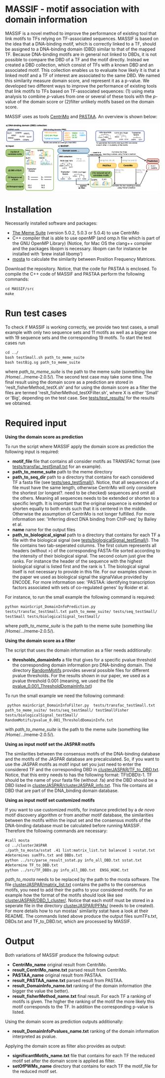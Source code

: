 # MASSIF - motif association with domain information
MASSIF is a novel method to improve the performance of existing tool that link motifs to TFs relying on TF-associated sequences. MASSIF is based on the idea that a DNA-binding motif, which is correctly linked to a TF, should be assigned to a DNA-binding domain (DBD) similar to that of the mapped TF. Because DNA-binding motifs are in general not linked to DBDs, it is not possible to compare the DBD of a TF and the motif directly. Instead we created a DBD collection, which consist of TFs with a known DBD and an associated motif. This collection enables us to evaluate how likely it is that a linked motif and a TF of interest are associated to the same DBD. We named this similarity measure domain score, and represent it as a p-value.
We developed two different ways to improve the performance of existing tools that link motifs to TFs based on TF-associated sequences:
 (1) using meta analysis to combine $p$-values from one or several of these tools with the $p$-value of the domain score or
(2)filter unlikely motifs based on the domain score.  

MASSIF uses as tools [CentriMo](https://academic.oup.com/nar/article/40/17/e128/2411117) and [PASTAA](https://www.ncbi.nlm.nih.gov/pmc/articles/PMC2642637/). An overview is shown below:

![overview.png](overview.png)
# Installation

Necessarily installed software and packages:

- [The Meme Suite](http://meme-suite.org/doc/download.html) (version 5.0.2, 5.0.3 or 5.0.4) to use CentriMo
- C++ compiler that is able to use openMP (and omp.h file which is part of the GNU OpenMP Library)
(Notice, for Mac OS the clang++ compiler and the packages libopm is necessary. libopm can for instance be installed with 'brew install libomp')
- [mosta](http://mosta.molgen.mpg.de/) to calculate the similarity between Position Frequency Matrices.

Download the repository. Notice, that the code for PASTAA is enclosed. 
To compile the C++ code of MASSIF and PASTAA perform the following commands: 
```
cd MASSIF/src
make
```
# Run test cases
To check if MASSIF is working correctly, we provide two test cases, a small example with only two sequence sets  and 11 motifs as well as a bigger one with 19 sequence sets and the corresponding 19 motifs.
To start the test cases run
``` 
cd ../
bash testSmall.sh path_to_meme_suite
bash testBig.sg path_to_meme_suite
```
where *path_to_meme_suite* is the path to the meme suite (something like /Home/.../meme-2.0.5/). The second test case may take some time. The final result using the domain score as a prediction are stored in 'reslt_fisherMethod_testX.sh' and for using the domain score as a filter the files are termed 'reslt_fisherMethod_testXFilter.sh', where X is either 'Small' or 'Big', depending on the test case. See [tests/test_results/](tests/test_results/) for the results we obtained. 

# Required input
**Using the domain score as prediction**

 To run the script where MASSIF apply the domain score as prediction the following input is required:
 
 - **motif_file** file that contains all consider motifs as TRANSFAC format (see [tests/transfac_testSmall.txt](tests/transfac_testSmall.txt) for an example).
 - **path_to_meme_suite** path to the meme directory  
 - **path_to_seq_dir** path to a directory that contains for each considered TF a fasta file (see [tests/seq_testSmall/](tests/seq_testSmall/)). Notice, that all sequences of a file must have the same length, otherwise CentriMo will only considere the shortest (or longest?. need to be checked) sequences and omit all the others.  Meaning  all sequences needs to be extended or shorten to a specific length. It is important that the original sequence is extended or shorten equally to both ends such that it is centered in the middle. Otherwise the assumption of CentriMo is not longer fulfilled. For more information see: 'Inferring direct DNA binding from ChIP-seq' by  Bailey et al.
 - **name** name for the output files
 - **path_to_biological_signal** path to a directory that contains for each TF a file with the biological signal (see [tests/biologicalSignal_testSmall/](tests/biologicalSignal_testSmall/)).  The file contains two tab-seperated columns. The first colum represents all headers (without >) of the corresponding FASTA-file sorted according to the intensity of their biological signal. The second colum just give the ranks. For instance the header of the sequence with the highest biological signal is listed first and the rank is 1. The biological signal itself is not necessary to provide in this file. For our examples shown in the paper we used as biological signal the signalValue provided by ENCODE. For more information see: 'PASTAA: identifying transcription factors associated with sets of co-regulated genes' by Roider et al.
 
 For instance, to run the small example the following command is required:
 ```
 python mainScript_DomainInfoPrediction.py  tests/transfac_testSmall.txt path_to_meme_suite/ tests/seq_testSmall/ testSmall tests/biologicalSignal_testSmall/
 ```
 where *path_to_meme_suite* is the path to the meme suite (something like /Home/.../meme-2.0.5/).
 
**Using the domain score as a filter**

The script that uses the domain information as a filer needs additionally:
- **thresholds_domainInfo** a file that gives for a specific pvalue threshold the corresponding domain information pro DNA-binding domain. The directory [RandomMotifs](RandomMotifs/) provides  several possible files for different pvalue thresholds. For the results shown in our paper, we used as a pvalue threshold 0.001 (meaning, we used the file [pvalue_0.001_ThresholdDomainInfo.txt](RandomMotifs/pvalue_0.001_ThresholdDomainInfo.txt))

To run the small example we need the following command:
 ```
  python mainScript_DomainInfoFilter.py  tests/transfac_testSmall.txt path_to_meme_suite/ tests/seq_testSmall/ testSmallFisher tests/biologicalSignal_testSmall/ RandomMotifs/pvalue_0.001_ThresholdDomainInfo.txt
 ```
 with *path_to_meme_suite* is the path to the meme suite (something like /Home/.../meme-2.0.5/).
 
**Using as input motif set the JASPAR motifs**

The similarities between the consensus motifs of the DNA-binding database and the motifs of the JASPAR database are precalculated. So, if you want to use the JASPAR motifs as motif input set you just need to enter the considered TF and the corresponding DBD in [clusterJASPAR/TF_to_DBD.txt](clusterJASPAR/TF_to_DBD.txt). Notice, that this entry needs to has the following format: TF\tDBD\t-1. TF should be the name of your fasta file (without .fa) and the DBD should be a  DBD listed in [clusterJASPAR/clusterJASPAR_info.txt](clusterJASPAR/clusterJASPAR_info.txt). This file contains all DBD that are part of the DNA_binding domain database.

 **Using as input motif set customized motifs**
 
 If you want to use customized motifs, for instance predicted by a *de novo* motif discovery algorithm or from another motif database, the similarities between the motifs within the input set and the consensus motifs of the DNA-binding database must be calculated before running MASSIF. Therefore the following commands are necessary:
``` 
#call mosta
cd ../clusterJASPAR
./path_to_mosta/sstat .41 list:matrix_list.txt balanced 1 >sstat.txt
#determines sumTFs.txt and DBDs.txt
python ../src/parse_result_sstat.py info_all_DBD.txt sstat.txt 
#determine TF_to_DBD.txt
python ../src/TF_DBDs.py info_all_DBD.txt  ENSG_HGNC.txt 
```

*path_to_mosta* needs to be replaced by the path to the mosta software. The file [clusterJASPAR/matrix_list.txt](matrix_list.txt) contains the paths to the consensus motifs, you need to add their the paths to your considered motifs. For an example how the format of the motifs should look like see [clusterJASPAR/DBD_1_cluster/](clusterJASPAR/DBD_1_cluster/cluster_*.mat). Notice that each motif must be stored in a seperate file in the directory [clusterJASPAR/PFMs/](clusterJASPAR/PFMs/) (needs to be created). For more details how to run mostas' similarity sstat have a look at their README. The commands listed above produce the output files sumTFs.txt, DBDs.txt and TF_to_DBD.txt, which are processed by MASSIF. 

# Output 
Both variations of MASSIF produce the following output: 

- **CentriMo_name** original result from CentriMo.
- **result_CentriMo_name.txt** parsed result from CentriMo.
- **PASTAA_name** original result from PASTAA.
- **result_PASTAA_name.txt** parsed result from PASTAA.
- **result_DomainInfo_name.txt** ranking of the domain information (the bigger the value the better).
- **result_fisherMethod_name.txt** final result. For each TF a ranking of motifs is given. The higher the ranking of the motif the more likely this motif corresponds to the TF. In addition the corresponding p-value is listed.

Using the domain score as prediction outputs additionally:

- **result_DomainInfoPvalues_name.txt** ranking  of the domain information interpreted as pvalue.

Applying the domain score as filter also provides as output:

- **significantMotifs_name.txt** file that contains for each TF the reduced motif set after the domain score is applied as filter.
- **setOfPWMs_name** directory that contains for each TF the motif_file for the reduced motif set.
